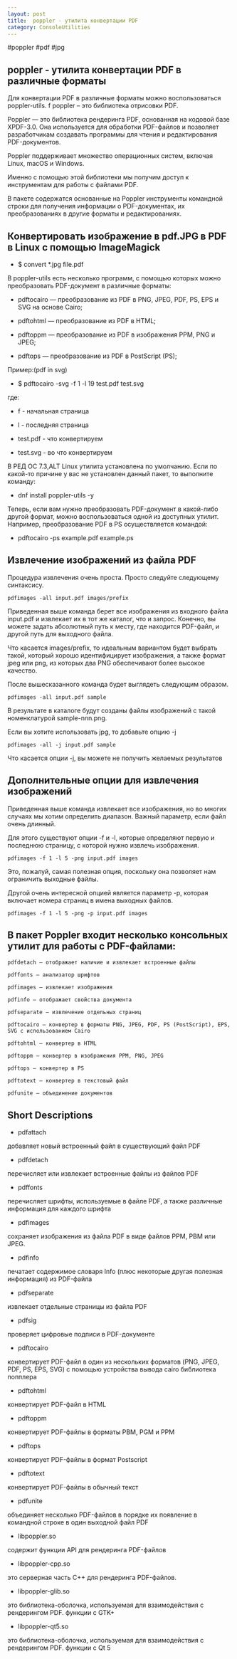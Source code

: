 ```yaml
---
layout: post
title:  poppler - утилита конвертации PDF
category: ConsoleUtilities
---
```


#poppler #pdf #jpg

## poppler - утилита конвертации PDF в различные форматы


Для конвертации PDF в различные форматы можно воспользоваться poppler-utils.
f
poppler – это библиотека отрисовки PDF. 

Poppler — это библиотека рендеринга PDF, основанная на кодовой базе XPDF-3.0. Она используется для обработки PDF-файлов и позволяет разработчикам создавать программы для чтения и редактирования PDF-документов. 

Poppler поддерживает множество операционных систем, включая Linux, macOS и Windows.

Именно с помощью этой библиотеки мы получим доступ к инструментам для работы с файлами PDF.

В пакете содержатся основанные на Poppler инструменты командной строки для получения информации о PDF-документах, их преобразованиях в другие форматы и редактированиях.

## Конвертировать изображение в pdf.JPG в PDF в Linux с помощью ImageMagick

- $ convert *.jpg file.pdf

В poppler-utils есть несколько программ, с помощью которых можно преобразовать PDF-документ в различные форматы:

- pdftocairo — преобразование из PDF в PNG, JPEG, PDF, PS, EPS и SVG на основе Cairo;

- pdftohtml — преобразование из PDF в HTML;

- pdftoppm — преобразование из PDF в изображения PPM, PNG и JPEG;

- pdftops — преобразование из PDF в PostScript (PS);

Пример:(pdf in svg)

- $ pdftocairo -svg -f 1 -l 19 test.pdf test.svg 

где:

- f - начальная страница

- l - последняя страница

- test.pdf - что конвертируем

- test.svg  - во что конвертируем

В РЕД ОС 7.3,ALT Linux утилита установлена по умолчанию. Если по какой-то причине у вас не установлен данный пакет, то выполните команду:

- dnf install poppler-utils -y

Теперь, если вам нужно преобразовать PDF-документ в какой-либо другой формат, можно воспользоваться одной из доступных утилит. Например, преобразование PDF в PS осуществляется командой:

- pdftocairo -ps example.pdf example.ps

## Извлечение изображений из файла PDF

Процедура извлечения очень проста. Просто следуйте следующему синтаксису.

    pdfimages -all input.pdf images/prefix

Приведенная выше команда берет все изображения из входного файла input.pdf и извлекает их в тот же каталог, что и запрос. Конечно, вы можете задать абсолютный путь к месту, где находится PDF-файл, и другой путь для выходного файла.

Что касается images/prefix, то идеальным вариантом будет выбрать такой, который хорошо идентифицирует изображения, а также формат jpeg или png, из которых два PNG обеспечивают более высокое качество.

После вышесказанного команда будет выглядеть следующим образом.

    pdfimages -all input.pdf sample

В результате в каталоге будут созданы файлы изображений с такой номенклатурой sample-nnn.png.

Если вы хотите использовать jpg, то добавьте опцию -j

    pdfimages -all -j input.pdf sample

Что касается опции -j, вы можете не получить желаемых результатов

## Дополнительные опции для извлечения изображений

Приведенная выше команда извлекает все изображения, но во многих случаях мы хотим определить диапазон. Важный параметр, если файл очень длинный.

Для этого существуют опции -f и -l, которые определяют первую и последнюю страницу, с которой нужно извлечь изображения.

    pdfimages -f 1 -l 5 -png input.pdf images

Это, пожалуй, самая полезная опция, поскольку она позволяет нам ограничить выходные файлы.

Другой очень интересной опцией является параметр -p, которая включает номера страниц в имена выходных файлов.

    pdfimages -f 1 -l 5 -png -p input.pdf images

## В пакет Poppler входит несколько консольных утилит для работы с PDF-файлами:

    pdfdetach — отображает наличие и извлекает встроенные файлы

    pdffonts — анализатор шрифтов

    pdfimages — извлекает изображения

    pdfinfo — отображает свойства документа

    pdfseparate — извлечение отдельных страниц

    pdftocairo — конвертер в форматы PNG, JPEG, PDF, PS (PostScript), EPS, SVG с использованием Cairo

    pdftohtml — конвертер в HTML

    pdftoppm — конвертер в изображения PPM, PNG, JPEG

    pdftops — конвертер в PS

    pdftotext — конвертер в текстовый файл

    pdfunite — объединение документов

## Short Descriptions

- pdfattach

добавляет новый встроенный файл в существующий файл PDF 

- pdfdetach

перечисляет или извлекает встроенные файлы из файлов PDF

- pdffonts

перечисляет шрифты, используемые в файле PDF, а также различные информация для каждого шрифта 

- pdfimages
	
сохраняет изображения из файла PDF в виде файлов PPM, PBM или JPEG.

- pdfinfo

печатает содержимое словаря Info (плюс некоторые другая полезная информация) из PDF-файла 

- pdfseparate
	
извлекает отдельные страницы из файла PDF 

- pdfsig
	
проверяет цифровые подписи в PDF-документе 

- pdftocairo
	
конвертирует PDF-файл в один из нескольких форматов (PNG, JPEG, PDF, PS, EPS, SVG) с помощью устройства вывода cairo библиотека попплера 

- pdftohtml
	
конвертирует PDF-файл в HTML

- pdftoppm
	
конвертирует PDF-файлы в форматы PBM, PGM и PPM 

- pdftops
	
конвертирует PDF-файлы в формат Postscript 

- pdftotext
	
конвертирует PDF-файлы в обычный текст 

- pdfunite
	
объединяет несколько PDF-файлов в порядке их появление в командной строке в один выходной файл PDF 

- libpoppler.so
	
содержит функции API для рендеринга PDF-файлов 

- libpoppler-cpp.so
	
это серверная часть C++ для рендеринга PDF-файлов. 

- libpoppler-glib.so
	
это библиотека-оболочка, используемая для взаимодействия с рендерингом PDF. функции с GTK+

- libpoppler-qt5.so
	
это библиотека-оболочка, используемая для взаимодействия с рендерингом PDF. функции с Qt 5 
